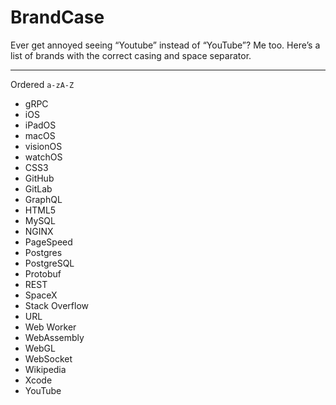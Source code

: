 # BrandCase

Ever get annoyed seeing “Youtube” instead of “YouTube”? Me too. Here’s a list of brands with the correct casing and space separator.

----

Ordered `a-zA-Z`

- gRPC
- iOS
- iPadOS
- macOS
- visionOS
- watchOS
- CSS3
- GitHub
- GitLab
- GraphQL
- HTML5
- MySQL
- NGINX
- PageSpeed
- Postgres
- PostgreSQL
- Protobuf
- REST
- SpaceX
- Stack Overflow
- URL
- Web Worker
- WebAssembly
- WebGL
- WebSocket
- Wikipedia
- Xcode
- YouTube
